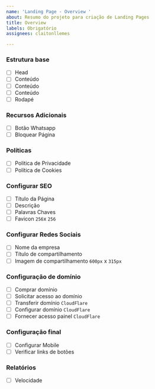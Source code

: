 ```yaml
---
name: 'Landing Page - Overview '
about: Resumo do projeto para criação de Landing Pages
title: Overview
labels: Obrigatório
assignees: claitonllemes

---
```


### Estrutura base

- [ ] Head
- [ ] Conteúdo
- [ ] Conteúdo
- [ ] Conteúdo
- [ ] Rodapé

### Recursos Adicionais

- [ ] Botão Whatsapp
- [ ] Bloquear Página 

### Políticas

- [ ] Politica de Privacidade
- [ ] Política de Cookies

### Configurar SEO

- [ ] Título da Página
- [ ] Descrição 
- [ ] Palavras Chaves
- [ ] Favicon `256`x `256`

### Configurar Redes Sociais

- [ ] Nome da empresa
- [ ] Título de compartilhamento
- [ ] Imagem de compartilhamento `600px` x `315px`

### Configuração de domínio

- [ ] Comprar domínio
- [ ] Solicitar acesso ao domínio
- [ ] Transferir domínio `CloudFlare`
- [ ] Configurar domínio `CloudFlare`
- [ ] Fornecer acesso painel `CloudFlare` 

### Configuração final

- [ ] Configurar Mobile 
- [ ] Verificar links de botões

### Relatórios

- [ ] Velocidade
